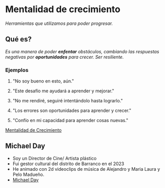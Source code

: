 # Mentalidad de crecimiento
*Herramientas que utilizamos para poder progresar.*
## Qué es?
*Es una manera de poder **enfentar** obstáculos, cambiando las respuestas negativas por **oportunidades** para crecer. Ser resiliente.*
### Ejemplos
1. "No soy bueno en esto, aún."

2. "Este desafío me ayudará a aprender y mejorar."

3. "No me rendiré, seguiré intentándolo hasta lograrlo."

4. "Los errores son oportunidades para aprender y crecer."

5. "Confío en mi capacidad para aprender cosas nuevas."

[Mentalidad de Crecimiento](https://www.understood.org/es-mx/articles/growth-mindset#)

## Michael Day
- Soy un Director de Cine/ Artista plástico 
- Fui gestor cultural del distrito de Barranco en el 2023
- He animado con 2d videoclips de música de Alejandro y Maria Laura y Pelo Madueño.
- [ Michael Day](https://github.com/MichaelDayR)
